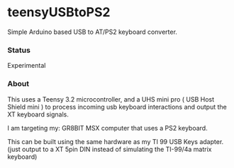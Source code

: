 teensyUSBtoPS2
==============

Simple Arduino based USB to AT/PS2 keyboard converter.

### Status

Experimental

### About

This uses a Teensy 3.2 microcontroller, and a UHS mini pro ( USB Host Shield mini ) to process incoming usb keyboard interactions and output the XT keyboard signals. 

I am targeting my:
  GR8BIT MSX computer that uses a PS2 keyboard.

This can be built using the same hardware as my TI 99 USB Keys adapter. (just output to a XT 5pin DIN instead of simulating the TI-99/4a matrix keyboard)

